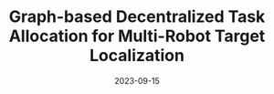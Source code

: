 ---
title: "Graph-based Decentralized Task Allocation for Multi-Robot Target Localization"
collection: submissions
permalink: /publication/GATAR
date: 2023-09-15
authors: <b>J.Peng</b>, H.Viswanath
venue: '2024 IEEE International Conference on Robotics and Automation(ICRA)'
header:
    teaser: "coformer.png"
---